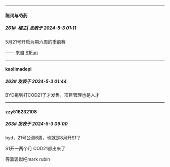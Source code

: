 ﻿
*****

####  陈词与芍药  
##### 261#         楼主| 发表于 2024-5-3 01:11

5月21号开启为期六周的季前赛

—— 来自 [S1Fun](https://s1fun.koalcat.com)


*****

####  kaolimadepi  
##### 262#       发表于 2024-5-3 01:44

BYD拖到打COD21了才发售，项目管理也是人才


*****

####  zzy516232108  
##### 263#       发表于 2024-5-3 09:00

byd，21号公测6周，也就是8月开S1？

S1开一两个月 COD21都出来了

等着褒姒吧mark rubin

